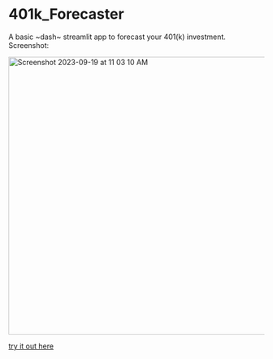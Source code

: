 # 401k_Forecaster
A basic ~dash~ streamlit app to forecast your 401(k) investment.
Screenshot:

<img width="546" alt="Screenshot 2023-09-19 at 11 03 10 AM" src="https://github.com/oscar-dev19/401k_Forecaster/assets/53553460/55bce8a7-f4cb-4130-9fa4-37698d78be22">

[try it out here](https://oscar-dev19-401k-forecaster-app-buoate.streamlit.app/)
